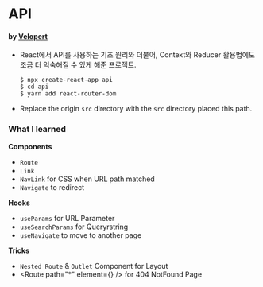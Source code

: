 # API

#### by [Velopert](https://react.vlpt.us/integrate-api/)

- React에서 API를 사용하는 기초 원리와 더불어, Context와 Reducer 활용법에도 조금 더 익숙해질 수 있게 해준 프로젝트.

  ```Shell
  $ npx create-react-app api
  $ cd api
  $ yarn add react-router-dom
  ```

- Replace the origin `src` directory with the `src` directory placed this path.

### What I learned

**Components**

- `Route`
- `Link`
- `NavLink` for CSS when URL path matched
- `Navigate` to redirect

**Hooks**

- `useParams` for URL Parameter
- `useSearchParams` for Queryrstring
- `useNavigate` to move to another page

**Tricks**

- `Nested Route` & `Outlet` Component for Layout
- <Route path="\*" element={<NotFound />} /> for 404 NotFound Page
